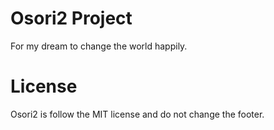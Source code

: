 # Osori2 Project
For my dream to change the world happily.

# License
Osori2 is follow the MIT license and do not change the footer.
